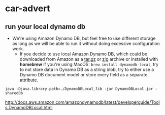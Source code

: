 # car-advert

## run your local dynamo db
* We're using Amazon Dynamo DB, but feel free to use different storage as long as we will be able to run it without doing excessive configuration work.
  * If you decide to use local Amazon Dynamo DB, which could be downloaded from Amazon as a [tar.gz](http://dynamodb-local.s3-website-us-west-2.amazonaws.com/dynamodb_local_latest.tar.gz) or [zip](http://dynamodb-local.s3-website-us-west-2.amazonaws.com/dynamodb_local_latest.zip) archive or installed with **homebrew** if you're using MacOS: ```brew install dynamodb-local```, try to not store data in Dynamo DB as a string blob, try to either use a Dynamo DB document model or store every field as a separate attribute.
  
`java -Djava.library.path=./DynamoDBLocal_lib -jar DynamoDBLocal.jar -sharedDb`

http://docs.aws.amazon.com/amazondynamodb/latest/developerguide/Tools.DynamoDBLocal.html

